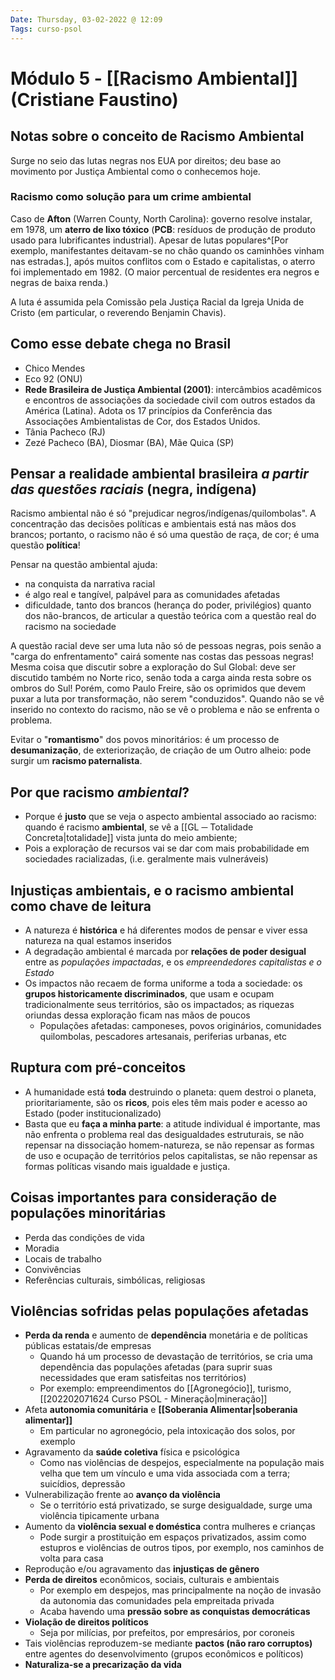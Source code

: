 ```yaml
---
Date: Thursday, 03-02-2022 @ 12:09
Tags: curso-psol
---
```

# Módulo 5 - [[Racismo Ambiental]] (Cristiane Faustino)
 ## Notas sobre o conceito de Racismo Ambiental
 Surge no seio das lutas negras nos EUA por direitos; deu base ao movimento por Justiça Ambiental como o conhecemos hoje. 

 ### Racismo como solução para um crime ambiental
 Caso de **Afton** (Warren County, North Carolina): governo resolve instalar, em 1978, um **aterro de lixo tóxico** (**PCB**: resíduos de produção de produto usado para lubrificantes industrial). Apesar de lutas populares^[Por exemplo, manifestantes deitavam-se no chão quando os caminhões vinham nas estradas.], após muitos conflitos com o Estado e capitalistas, o aterro foi implementado em 1982. (O maior percentual de residentes era negros e negras de baixa renda.)

 A luta é assumida pela Comissão pela Justiça Racial da Igreja Unida de Cristo (em particular, o reverendo Benjamin Chavis).

 ## Como esse debate chega no Brasil
- Chico Mendes
- Eco 92 (ONU)
- **Rede Brasileira de Justiça Ambiental (2001)**: intercâmbios acadêmicos e encontros de associações da sociedade civil com outros estados da América (Latina). Adota os 17 princípios da Conferência das Associações Ambientalistas de Cor, dos Estados Unidos. 
- Tânia Pacheco (RJ)
- Zezé Pacheco (BA), Diosmar (BA), Mãe Quica (SP)


## Pensar a realidade ambiental brasileira _a partir das questões raciais_ (negra, indígena)
Racismo ambiental não é só "prejudicar negros/indígenas/quilombolas". A concentração das decisões políticas e ambientais está nas mãos dos brancos; portanto, o racismo não é só uma questão de raça, de cor; é uma questão **política**! 

Pensar na questão ambiental ajuda:
- na conquista da narrativa racial
- é algo real e tangível, palpável para as comunidades afetadas
- dificuldade, tanto dos brancos (herança do poder, privilégios) quanto dos não-brancos, de articular a questão teórica com a questão real do racismo na sociedade

A questão racial deve ser uma luta não só de pessoas negras, pois senão a "carga do enfrentamento" cairá somente nas costas das pessoas negras! Mesma coisa que discutir sobre a exploração do Sul Global: deve ser discutido também no Norte rico, senão toda a carga ainda resta sobre os ombros do Sul! Porém, como Paulo Freire, são os oprimidos que devem puxar a luta por transformação, não serem "conduzidos". Quando não se vê inserido no contexto do racismo, não se vê o problema e não se enfrenta o problema. 

Evitar o "**romantismo**" dos povos minoritários: é um processo de **desumanização**, de exteriorização, de criação de um Outro alheio: pode surgir um **racismo paternalista**.

## Por que racismo _ambiental_?
- Porque é **justo** que se veja o aspecto ambiental associado ao racismo: quando é racismo **ambiental**, se vê a [[GL ─ Totalidade Concreta|totalidade]] vista junta do meio ambiente;
- Pois a exploração de recursos vai se dar com mais probabilidade em sociedades racializadas, (i.e. geralmente mais vulneráveis)

## Injustiças ambientais, e o racismo ambiental como chave de leitura
- A natureza é **histórica** e há diferentes modos de pensar e viver essa natureza na qual estamos inseridos
- A degradação ambiental é marcada por **relações de poder desigual** entre as *populações impactadas*, e os *empreendedores capitalistas e o Estado*
- Os impactos não recaem de forma uniforme a toda a sociedade: os **grupos historicamente discriminados**, que usam e ocupam tradicionalmente seus territórios, são os impactados; as riquezas oriundas dessa exploração ficam nas mãos de poucos
	- Populações afetadas: camponeses, povos originários, comunidades quilombolas, pescadores artesanais, periferias urbanas, etc


## Ruptura com pré-conceitos
- A humanidade está **toda** destruindo o planeta: quem destroi o planeta, prioritariamente, são os **ricos**, pois eles têm mais poder e acesso ao Estado (poder institucionalizado)
- Basta que eu **faça a minha parte**: a atitude individual é importante, mas não enfrenta o problema real das desigualdades estruturais, se não repensar na dissociação homem-natureza, se não repensar as formas de uso e ocupação de territórios pelos capitalistas, se não repensar as formas políticas visando mais igualdade e justiça. 

## Coisas importantes para consideração de populações minoritárias
- Perda das condições de vida
- Moradia
- Locais de trabalho
- Convivências
- Referências culturais, simbólicas, religiosas

## Violências sofridas pelas populações afetadas
- **Perda da renda** e aumento de **dependência** monetária e de políticas públicas estatais/de empresas
	- Quando há um processo de devastação de territórios, se cria uma dependência das populações afetadas (para suprir suas necessidades que eram satisfeitas nos territórios)
	- Por exemplo: empreendimentos do [[Agronegócio]], turismo, [[202202071624 Curso PSOL - Mineração|mineração]]
- Afeta **autonomia comunitária** e **[[Soberania Alimentar|soberania alimentar]]**
	- Em particular no agronegócio, pela intoxicação dos solos, por exemplo
- Agravamento da **saúde coletiva** física e psicológica
	- Como nas violências de despejos, especialmente na população mais velha que tem um vínculo e uma vida associada com a terra; suicídios, depressão
- Vulnerabilização frente ao **avanço da violência**
	- Se o território está privatizado, se surge desigualdade, surge uma violência tipicamente urbana
- Aumento da **violência sexual e doméstica** contra mulheres e crianças
	- Pode surgir a prostituição em espaços privatizados, assim como estupros e violências de outros tipos, por exemplo, nos caminhos de volta para casa
- Reprodução e/ou agravamento das **injustiças de gênero**
- **Perda de direitos** econômicos, sociais, culturais e ambientais
	- Por exemplo em despejos, mas principalmente na noção de invasão da autonomia das comunidades pela empreitada privada
	- Acaba havendo uma **pressão sobre as conquistas democráticas**
- **Violação de direitos políticos**
	- Seja por milícias, por prefeitos, por empresários, por coroneis
- Tais violências reproduzem-se mediante **pactos (não raro corruptos)** entre agentes do desenvolvimento (grupos econômicos e políticos)
- **Naturaliza-se a precarização da vida**


